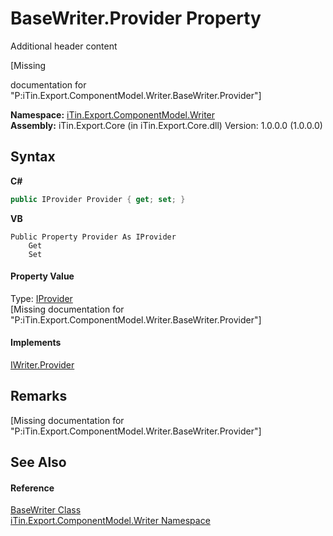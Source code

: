 # BaseWriter.Provider Property 
Additional header content 

\[Missing <summary> documentation for "P:iTin.Export.ComponentModel.Writer.BaseWriter.Provider"\]

**Namespace:**&nbsp;<a href="37973b78-6b66-1218-9d7d-14680ab2aeda">iTin.Export.ComponentModel.Writer</a><br />**Assembly:**&nbsp;iTin.Export.Core (in iTin.Export.Core.dll) Version: 1.0.0.0 (1.0.0.0)

## Syntax

**C#**<br />
``` C#
public IProvider Provider { get; set; }
```

**VB**<br />
``` VB
Public Property Provider As IProvider
	Get
	Set
```


#### Property Value
Type: <a href="04a444f9-1d39-11f4-78b0-bb6b5450764a">IProvider</a><br />\[Missing <value> documentation for "P:iTin.Export.ComponentModel.Writer.BaseWriter.Provider"\]

#### Implements
<a href="fb5200f0-14d5-2097-6fb7-ea046d9c81f7">IWriter.Provider</a><br />

## Remarks
\[Missing <remarks> documentation for "P:iTin.Export.ComponentModel.Writer.BaseWriter.Provider"\]

## See Also


#### Reference
<a href="622c2a74-37fd-6371-50a4-4fb71f92c4b0">BaseWriter Class</a><br /><a href="37973b78-6b66-1218-9d7d-14680ab2aeda">iTin.Export.ComponentModel.Writer Namespace</a><br />